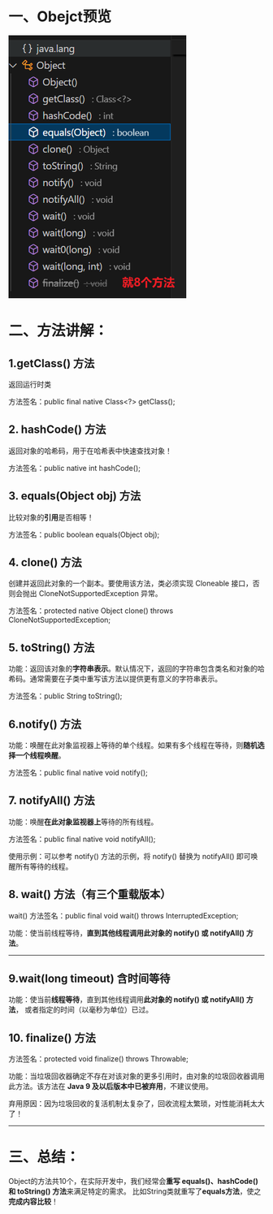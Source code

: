 # 一、Obejct预览
![alt text](../img/Object类.png)

# 二、方法讲解：

## 1.getClass() 方法
返回运行时类

方法签名：public final native Class<?> getClass();

## 2. hashCode() 方法
返回对象的哈希码，用于在哈希表中快速查找对象！

方法签名：public native int hashCode();


## 3. equals(Object obj) 方法
比较对象的**引用**是否相等！

方法签名：public boolean equals(Object obj);


## 4. clone() 方法
创建并返回此对象的一个副本。要使用该方法，类必须实现 Cloneable 接口，否则会抛出 CloneNotSupportedException 异常。

方法签名：protected native Object clone() throws CloneNotSupportedException;


## 5. toString() 方法
功能：返回该对象的**字符串表示**。默认情况下，返回的字符串包含类名和对象的哈希码。通常需要在子类中重写该方法以提供更有意义的字符串表示。

方法签名：public String toString();



## 6.notify() 方法
功能：唤醒在此对象监视器上等待的单个线程。如果有多个线程在等待，则**随机选择一个线程唤醒**。

方法签名：public final native void notify();


## 7. notifyAll() 方法
功能：唤醒**在此对象监视器上**等待的所有线程。

方法签名：public final native void notifyAll();

使用示例：可以参考 notify() 方法的示例，将 notify() 替换为 notifyAll() 即可唤醒所有等待的线程。


## 8. wait() 方法（有三个重载版本）
wait() 方法签名：public final void wait() throws InterruptedException;

功能：使当前线程等待，**直到其他线程调用此对象的 notify() 或 notifyAll() 方法**。


----

## 9.wait(long timeout) 含时间等待

功能：使当前**线程等待**，直到其他线程调用**此对象的 notify() 或 notifyAll() 方法**，
或者指定的时间（以毫秒为单位）已过。



## 10. finalize() 方法

方法签名：protected void finalize() throws Throwable;

功能：当垃圾回收器确定不存在对该对象的更多引用时，由对象的垃圾回收器调用此方法。该方法在 **Java 9 及以后版本中已被弃用**，不建议使用。

弃用原因：因为垃圾回收的复活机制太复杂了，回收流程太繁琐，对性能消耗太大了！


----
# 三、总结：
Object的方法共10个，在实际开发中，我们经常会**重写 equals()、hashCode() 和 toString() 方法**来满足特定的需求。
比如String类就重写了**equals方法**，使之**完成内容比较**！